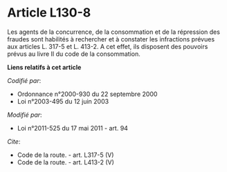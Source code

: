 # Article L130-8

Les agents de la concurrence, de la consommation et de la répression des fraudes sont habilités à rechercher et à constater
les infractions prévues aux articles L. 317-5 et L. 413-2. A cet effet, ils disposent des pouvoirs prévus au livre II du code
de la consommation.

**Liens relatifs à cet article**

_Codifié par_:

  - Ordonnance n°2000-930 du 22 septembre 2000
  - Loi n°2003-495 du 12 juin 2003

_Modifié par_:

  - Loi n°2011-525 du 17 mai 2011 - art. 94

_Cite_:

  - Code de la route. - art. L317-5 (V)
  - Code de la route. - art. L413-2 (V)
